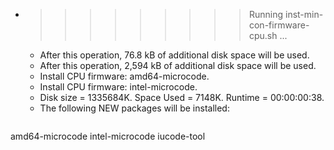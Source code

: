 * >>>>>>>>> Running inst-min-con-firmware-cpu.sh ...
  * After this operation, 76.8 kB of additional disk space will be used.
  * After this operation, 2,594 kB of additional disk space will be used.
  * Install CPU firmware: amd64-microcode.
  * Install CPU firmware: intel-microcode.
  * Disk size = 1335684K. Space Used = 7148K. Runtime = 00:00:00:38.
  * The following NEW packages will be installed:
  ```bash
amd64-microcode intel-microcode iucode-tool
  ```
